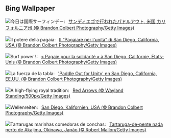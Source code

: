 ## Bing Wallpaper
![](https://www.bing.com/th?id=OHR.SurfSanDiego_JA-JP5997733489_UHD.jpg&w=1000)今日は国際サーフィンデー:&nbsp;&ensp;[サンディエゴで行われたパドルアウト, 米国 カリフォルニア州 (© Brandon Colbert Photography/Getty Images)](https://www.bing.com/th?id=OHR.SurfSanDiego_JA-JP5997733489_UHD.jpg)
<br><br/>
![](https://www.bing.com/th?id=OHR.SurfSanDiego_IT-IT5610851115_UHD.jpg&w=1000)Il potere della pagaia:&nbsp;&ensp;[Il “Pagaiare per l'unità” di San Diego, California, USA  (© Brandon Colbert Photography/Getty Images)](https://www.bing.com/th?id=OHR.SurfSanDiego_IT-IT5610851115_UHD.jpg)
<br><br/>
![](https://www.bing.com/th?id=OHR.SurfSanDiego_FR-FR5933823345_UHD.jpg&w=1000)Surf power !:&nbsp;&ensp;[« Pagaie pour la solidarité » à San Diego, Californie, États-Unis (© Brandon Colbert Photography/Getty Images)](https://www.bing.com/th?id=OHR.SurfSanDiego_FR-FR5933823345_UHD.jpg)
<br><br/>
![](https://www.bing.com/th?id=OHR.SurfSanDiego_ES-ES6723429001_UHD.jpg&w=1000)La fuerza de la tabla:&nbsp;&ensp;['Paddle Out for Unity' en San Diego, California, EE.UU. (© Brandon Colbert Photography/Getty Images)](https://www.bing.com/th?id=OHR.SurfSanDiego_ES-ES6723429001_UHD.jpg)
<br><br/>
![](https://www.bing.com/th?id=OHR.TroopingtheColour_EN-GB3209704877_UHD.jpg&w=1000)A high-flying royal tradition:&nbsp;&ensp;[Red Arrows (© Wayland Standing/500px/Getty Images)](https://www.bing.com/th?id=OHR.TroopingtheColour_EN-GB3209704877_UHD.jpg)
<br><br/>
![](https://www.bing.com/th?id=OHR.SurfSanDiego_DE-DE0345949347_UHD.jpg&w=1000)Wellenreiten:&nbsp;&ensp;[San Diego, Kalifornien, USA (© Brandon Colbert Photography/Getty Images)](https://www.bing.com/th?id=OHR.SurfSanDiego_DE-DE0345949347_UHD.jpg)
<br><br/>
![](https://www.bing.com/th?id=OHR.HawksbillTurtle_PT-BR9425456104_UHD.jpg&w=1000)Tartarugas marinhas comedoras de conchas:&nbsp;&ensp;[Tartaruga-de-pente nada perto de Akajima, Okinawa, Japão (© Robert Mallon/Getty Images)](https://www.bing.com/th?id=OHR.HawksbillTurtle_PT-BR9425456104_UHD.jpg)
<br><br/>
